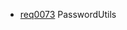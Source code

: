   * [req0073](https://github.com/DomainDrivenArchitecture/ddaRequirement/blob/master/en/requirements/req0073.md) PasswordUtils